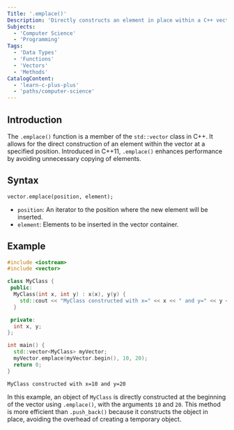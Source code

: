 ```yaml
---
Title: '.emplace()'
Description: 'Directly constructs an element in place within a C++ vector at a specified position.'
Subjects:
  - 'Computer Science'
  - 'Programming'
Tags:
  - 'Data Types'
  - 'Functions'
  - 'Vectors'
  - 'Methods'
CatalogContent:
  - 'learn-c-plus-plus'
  - 'paths/computer-science'
---
```


## Introduction

The `.emplace()` function is a member of the `std::vector` class in C++. It allows for the direct construction of an element within the vector at a specified position. Introduced in C++11, `.emplace()` enhances performance by avoiding unnecessary copying of elements.

## Syntax

```pseudo
vector.emplace(position, element);
```

- `position`: An iterator to the position where the new element will be inserted.
- `element`: Elements to be inserted in the vector container.

## Example

```cpp
#include <iostream>
#include <vector>

class MyClass {
 public:
  MyClass(int x, int y) : x(x), y(y) {
    std::cout << "MyClass constructed with x=" << x << " and y=" << y << std::endl;
  }

 private:
  int x, y;
};

int main() {
  std::vector<MyClass> myVector;
  myVector.emplace(myVector.begin(), 10, 20);
  return 0;
}
```

```shell
MyClass constructed with x=10 and y=20
```

In this example, an object of `MyClass` is directly constructed at the beginning of the vector using `.emplace()`, with the arguments `10` and `20`. This method is more efficient than `.push_back()` because it constructs the object in place, avoiding the overhead of creating a temporary object.
